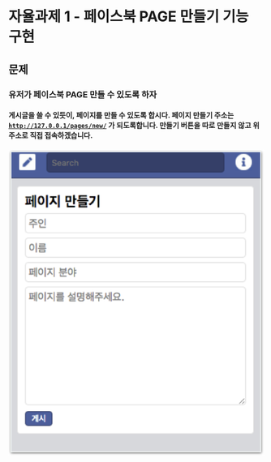 # 자율과제 1 - 페이스북 PAGE 만들기 기능 구현

## 문제

### 유저가 페이스북 PAGE 만들 수 있도록 하자

#### 게시글을 쓸 수 있듯이, 페이지를 만들 수 있도록 합시다. 페이지 만들기 주소는 [`http://127.0.0.1/pages/new/`](http://127.0.0.1/pages/new/) 가 되도록합니다. 만들기 버튼을 따로 만들지 않고 위 주소로 직접 접속하겠습니다.

![](../../.gitbook/assets/image-64.png)

